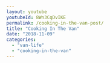 ```yaml
---
layout: youtube
youtubeId: 8Wn3CqDvIKE
permalink: /cooking-in-the-van-post/
title: "Cooking In The Van"
date: "2018-11-09"
categories: 
  - "van-life"
  - "cooking-in-the-van"
---
```

